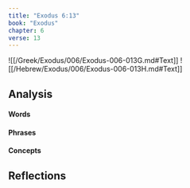 ```yaml
---
title: "Exodus 6:13"
book: "Exodus"
chapter: 6
verse: 13
---
```

![[/Greek/Exodus/006/Exodus-006-013G.md#Text]]
![[/Hebrew/Exodus/006/Exodus-006-013H.md#Text]]

## Analysis

#### Words

#### Phrases

#### Concepts

## Reflections
